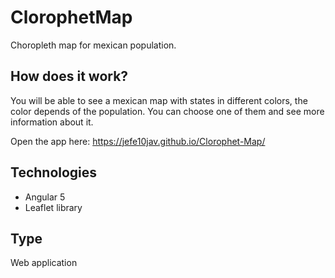 # ClorophetMap

Choropleth map for mexican population.

## How does it work?

You will be able to see a mexican map with states in different colors, the color depends of the population. You can choose one of them and see more information about it.

Open the app here:
https://jefe10jav.github.io/Clorophet-Map/

## Technologies

- Angular 5
- Leaflet library

## Type

Web application

